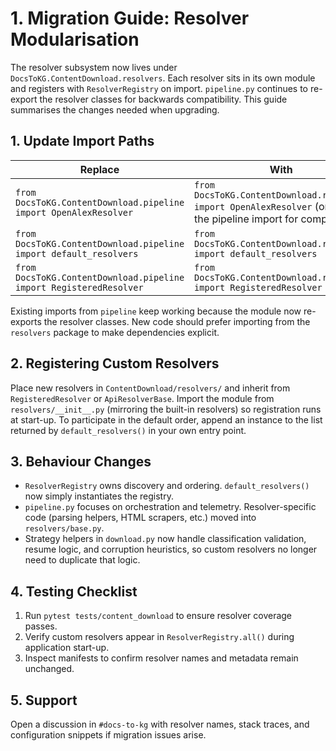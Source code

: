 # 1. Migration Guide: Resolver Modularisation

The resolver subsystem now lives under ``DocsToKG.ContentDownload.resolvers``.
Each resolver sits in its own module and registers with ``ResolverRegistry`` on
import. ``pipeline.py`` continues to re-export the resolver classes for backwards
compatibility. This guide summarises the changes needed when upgrading.

## 1. Update Import Paths

| Replace | With |
| --- | --- |
| ``from DocsToKG.ContentDownload.pipeline import OpenAlexResolver`` | ``from DocsToKG.ContentDownload.resolvers import OpenAlexResolver`` (or retain the pipeline import for compatibility) |
| ``from DocsToKG.ContentDownload.pipeline import default_resolvers`` | ``from DocsToKG.ContentDownload.resolvers import default_resolvers`` |
| ``from DocsToKG.ContentDownload.pipeline import RegisteredResolver`` | ``from DocsToKG.ContentDownload.resolvers import RegisteredResolver`` |

Existing imports from ``pipeline`` keep working because the module now
re-exports the resolver classes. New code should prefer importing from the
``resolvers`` package to make dependencies explicit.

## 2. Registering Custom Resolvers

Place new resolvers in ``ContentDownload/resolvers/`` and inherit from
``RegisteredResolver`` or ``ApiResolverBase``. Import the module from
``resolvers/__init__.py`` (mirroring the built-in resolvers) so registration runs
at start-up. To participate in the default order, append an instance to the list
returned by ``default_resolvers()`` in your own entry point.

## 3. Behaviour Changes

- ``ResolverRegistry`` owns discovery and ordering. ``default_resolvers()`` now
  simply instantiates the registry.
- ``pipeline.py`` focuses on orchestration and telemetry. Resolver-specific code
  (parsing helpers, HTML scrapers, etc.) moved into ``resolvers/base.py``.
- Strategy helpers in ``download.py`` now handle classification validation,
  resume logic, and corruption heuristics, so custom resolvers no longer need to
  duplicate that logic.

## 4. Testing Checklist

1. Run ``pytest tests/content_download`` to ensure resolver coverage passes.
2. Verify custom resolvers appear in ``ResolverRegistry.all()`` during
   application start-up.
3. Inspect manifests to confirm resolver names and metadata remain unchanged.

## 5. Support

Open a discussion in ``#docs-to-kg`` with resolver names, stack traces, and
configuration snippets if migration issues arise.
